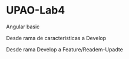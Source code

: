 # UPAO-Lab4
Angular basic

Desde rama de caracteristicas a Develop

Desde rama Develop a Feature/Readem-Upadte
